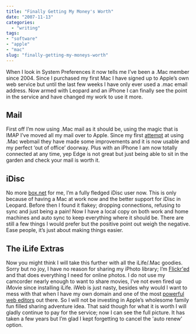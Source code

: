 ```yaml
---
title: "Finally Getting My Money's Worth"
date: "2007-11-13"
categories:
  - "writing"
tags:
- "software"
- "apple"
- "mac"
slug: "finally-getting-my-moneys-worth"
---
```


When I look in System Preferences it now tells me I’ve been a .Mac member since 2004. Since I purchased my first Mac I have signed up to Apple’s own web service but until the last few weeks I have only ever used a .mac email address. Now armed with Leopard and an iPhone I can finally see the point in the service and have changed my work to use it more.

## Mail

First off I’m now using .Mac mail as it should be, using the magic that is IMAP I’ve moved all my mail over to Apple. Since my first [attempt][1] at using .Mac webmail they have made some improvements and it is now usable and my perfect ‘out of office’ doorway. Plus with an iPhone I am now totally connected at any time, yep Edge is not great but just being able to sit in the garden and check your mail is worth it.

## iDisc

No more [box.net][2] for me, I’m a fully fledged iDisc user now. This is only because of having a Mac at work now and the better support for iDisc in Leopard. Before then I found it flakey; dropping connections, refusing to sync and just being a pain! Now I have a local copy on both work and home machines and auto sync to keep everything where it should be. There are still a few things I would prefer but the positive point out weigh the negative. Ease people, it’s just about making things easier.

## The iLife Extras

Now you might think I will take this further with all the iLife/.Mac goodies. Sorry but no joy, I have no reason for sharing my iPhoto library; I’m [Flickr'ed][3] and that does everything I need for online photos. I do not use my camcorder nearly enough to want to share movies, I’ve not even fired up iMovie since installing iLife. iWeb is just nasty, besides why would I want to mess with that when I have my own domain and one of the most [powerful web editors][4] out there. So I will not be investing in Apple’s wholesome family fun filled sharing adventure idea. That said though for what it is worth I will gladly continue to pay for the service; now I can see the full picture. It has taken a few years but I’m glad I kept forgetting to cancel the 'auto renew’ option.

[1]:	https://adamchamberlin.info/2006/11/mac-webmail-woes
[2]:	https://www.box.net
[3]:	https://www.flickr.com/photos/funkylarma/
[4]:	https://adamchamberlin.info/2007/04/panic-coda-alert